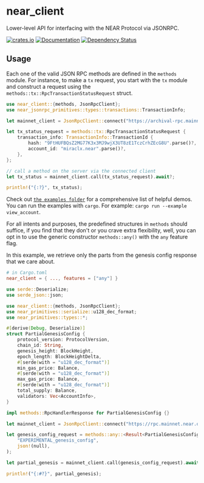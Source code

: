 # near_client

Lower-level API for interfacing with the NEAR Protocol via JSONRPC.

[![crates.io](https://img.shields.io/crates/v/near-jsonrpc-client?label=latest)](https://crates.io/crates/near-jsonrpc-client)
[![Documentation](https://docs.rs/near-jsonrpc-client/badge.svg)](https://docs.rs/near-jsonrpc-client)
[![Dependency Status](https://deps.rs/crate/near-jsonrpc-client/0.3.0/status.svg)](https://deps.rs/crate/near-jsonrpc-client/0.3.0)

## Usage

Each one of the valid JSON RPC methods are defined in the `methods` module.
For instance, to make a `tx` request, you start with the `tx` module
and construct a request using the `methods::tx::RpcTransactionStatusRequest` struct.

```rust
use near_client::{methods, JsonRpcClient};
use near_jsonrpc_primitives::types::transactions::TransactionInfo;

let mainnet_client = JsonRpcClient::connect("https://archival-rpc.mainnet.near.org");

let tx_status_request = methods::tx::RpcTransactionStatusRequest {
    transaction_info: TransactionInfo::TransactionId {
        hash: "9FtHUFBQsZ2MG77K3x3MJ9wjX3UT8zE1TczCrhZEcG8U".parse()?,
        account_id: "miraclx.near".parse()?,
    },
};

// call a method on the server via the connected client
let tx_status = mainnet_client.call(tx_status_request).await?;

println!("{:?}", tx_status);
```

Check out [`the examples folder`](https://github.com/near/near-jsonrpc-client-rs/tree/master/examples) for a comprehensive list of helpful demos. You can run the examples with `cargo`. For example: `cargo run --example view_account`.

For all intents and purposes, the predefined structures in `methods` should suffice, if you find that they
don't or you crave extra flexibility, well, you can opt in to use the generic constructor `methods::any()` with the `any` feature flag.

In this example, we retrieve only the parts from the genesis config response that we care about.

```toml
# in Cargo.toml
near_client = { ..., features = ["any"] }
```

```rust
use serde::Deserialize;
use serde_json::json;

use near_client::{methods, JsonRpcClient};
use near_primitives::serialize::u128_dec_format;
use near_primitives::types::*;

#[derive(Debug, Deserialize)]
struct PartialGenesisConfig {
    protocol_version: ProtocolVersion,
    chain_id: String,
    genesis_height: BlockHeight,
    epoch_length: BlockHeightDelta,
    #[serde(with = "u128_dec_format")]
    min_gas_price: Balance,
    #[serde(with = "u128_dec_format")]
    max_gas_price: Balance,
    #[serde(with = "u128_dec_format")]
    total_supply: Balance,
    validators: Vec<AccountInfo>,
}

impl methods::RpcHandlerResponse for PartialGenesisConfig {}

let mainnet_client = JsonRpcClient::connect("https://rpc.mainnet.near.org");

let genesis_config_request = methods::any::<Result<PartialGenesisConfig, ()>>(
    "EXPERIMENTAL_genesis_config",
    json!(null),
);

let partial_genesis = mainnet_client.call(genesis_config_request).await?;

println!("{:#?}", partial_genesis);
```
